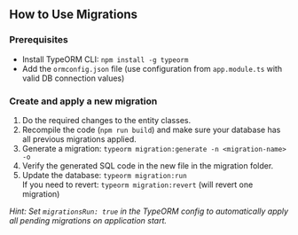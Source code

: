 ## How to Use Migrations
### Prerequisites
* Install TypeORM CLI: `npm install -g typeorm`
* Add the `ormconfig.json` file (use configuration from `app.module.ts` with valid DB connection values)
### Create and apply a new migration
1. Do the required changes to the entity classes.
2. Recompile the code (`npm run build`) and make sure your database has all previous migrations applied.
3. Generate a migration: `typeorm migration:generate -n <migration-name> -o`
4. Verify the generated SQL code in the new file in the migration folder.
5. Update the database: `typeorm migration:run` \
If you need to revert: `typeorm migration:revert` (will revert one migration)

*Hint: Set `migrationsRun: true` in the TypeORM config to automatically apply all pending migrations on application start.*